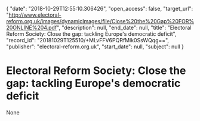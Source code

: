 {
  "date": "2018-10-29T12:55:10.306426", 
  "open_access": false, 
  "target_url": "http://www.electoral-reform.org.uk/images/dynamicImages/file/Close%20the%20Gap%20FOR%20ONLINE%204.pdf", 
  "description": null, 
  "end_date": null, 
  "title": "Electoral Reform Society: Close the gap: tackling Europe's democratic deficit", 
  "record_id": "20181029T125510/+MLvFFV6PQRfMlk0SsWQqg==", 
  "publisher": "electoral-reform.org.uk", 
  "start_date": null, 
  "subject": null
}

# Electoral Reform Society: Close the gap: tackling Europe's democratic deficit

None